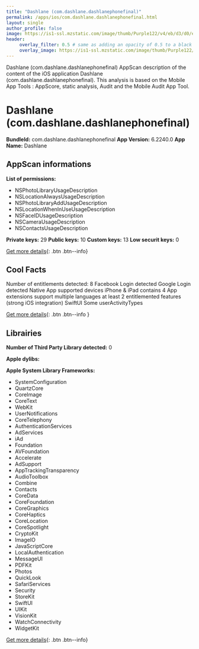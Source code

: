 ```yaml
---
title: "Dashlane (com.dashlane.dashlanephonefinal)"
permalink: /apps/ios/com.dashlane.dashlanephonefinal.html
layout: single
author_profile: false
image: https://is1-ssl.mzstatic.com/image/thumb/Purple122/v4/eb/d3/d0/ebd3d046-e3f2-c85d-e90d-07b42071736b/AppIcon-0-1x_U007emarketing-0-10-0-85-220.png/512x512bb.jpg
header: 
     overlay_filter: 0.5 # same as adding an opacity of 0.5 to a black background
     overlay_image: https://is1-ssl.mzstatic.com/image/thumb/Purple122/v4/eb/d3/d0/ebd3d046-e3f2-c85d-e90d-07b42071736b/AppIcon-0-1x_U007emarketing-0-10-0-85-220.png/512x512bb.jpg
---
```

Dashlane (com.dashlane.dashlanephonefinal) AppScan description of the content of the iOS application Dashlane (com.dashlane.dashlanephonefinal). This analysis is based on the Mobile App Tools : AppScore, static analysis, Audit and the Mobile Audit App Tool.

# Dashlane (com.dashlane.dashlanephonefinal)

**BundleId:** com.dashlane.dashlanephonefinal
**App Version:** 6.2240.0
**App Name:** Dashlane


## AppScan informations 

**List of permissions:** 
- NSPhotoLibraryUsageDescription
- NSLocationAlwaysUsageDescription
- NSPhotoLibraryAddUsageDescription
- NSLocationWhenInUseUsageDescription
- NSFaceIDUsageDescription
- NSCameraUsageDescription
- NSContactsUsageDescription
  
  
**Private keys:** 29
**Public keys:** 10
**Custom keys:** 13
**Low securit keys:** 0
  
[Get more details](/pricing.html){: .btn .btn--info}

## Cool Facts

Number of entitlements detected: 8
Facebook Login detected
Google Login detected
Native App
supported devices iPhone & iPad
contains 4 App extensions
support multiple languages
at least 2 entitlemented features (strong iOS integration)
SwiftUI
Some userActivityTypes
  
[Get more details](/pricing.html){: .btn .btn--info }

## Librairies 
**Number of Third Party Library detected:** 0


**Apple dylibs:**


**Apple System Library Frameworks:**
- SystemConfiguration
- QuartzCore
- CoreImage
- CoreText
- WebKit
- UserNotifications
- CoreTelephony
- AuthenticationServices
- AdServices
- iAd
- Foundation
- AVFoundation
- Accelerate
- AdSupport
- AppTrackingTransparency
- AudioToolbox
- Combine
- Contacts
- CoreData
- CoreFoundation
- CoreGraphics
- CoreHaptics
- CoreLocation
- CoreSpotlight
- CryptoKit
- ImageIO
- JavaScriptCore
- LocalAuthentication
- MessageUI
- PDFKit
- Photos
- QuickLook
- SafariServices
- Security
- StoreKit
- SwiftUI
- UIKit
- VisionKit
- WatchConnectivity
- WidgetKit


  
[Get more details](/pricing.html){: .btn .btn--info}

